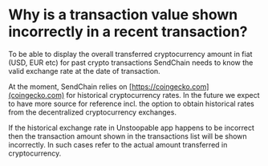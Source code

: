 # Why is a transaction value shown incorrectly in a recent transaction?

To be able to display the overall transferred cryptocurrency amount in fiat (USD, EUR etc) for past crypto transactions SendChain needs to know the valid exchange rate at the date of transaction. 

At the moment, SendChain relies on [https://coingecko.com](coingecko.com) for historical cryptocurrency rates. In the future we expect to have more source for reference incl. the option to obtain historical rates from the decentralized cryptocurrency exchanges.

If the historical exchange rate in Unstoopable app happens to be incorrect then the transaction amount shown in the transactions list will be shown incorrectly. In such cases refer to the actual amount transferred in cryptocurrency.